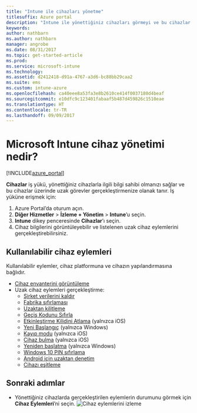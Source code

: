 ```yaml
---
title: "Intune ile cihazları yönetme"
titlesuffix: Azure portal
description: "Intune ile yönettiğiniz cihazları görmeyi ve bu cihazlar üzerinde çeşitli işlemler yapmayı öğrenin.\""
keywords: 
author: nathbarn
ms.author: nathbarn
manager: angrobe
ms.date: 08/31/2017
ms.topic: get-started-article
ms.prod: 
ms.service: microsoft-intune
ms.technology: 
ms.assetid: d2412418-d91a-4767-a3d6-bc88bb29caa2
ms.suite: ems
ms.custom: intune-azure
ms.openlocfilehash: ca40eee8a53fa3e8b2610ce414f0037180d4beaf
ms.sourcegitcommit: e10dfc9c123401fabaaf5b487d459826c1510eae
ms.translationtype: HT
ms.contentlocale: tr-TR
ms.lasthandoff: 09/09/2017
---
```

# <a name="what-is-microsoft-intune-device-management"></a>Microsoft Intune cihaz yönetimi nedir?


[!INCLUDE[azure_portal](./includes/azure_portal.md)]

**Cihazlar** iş yükü, yönettiğiniz cihazlarla ilgili bilgi sahibi olmanızı sağlar ve bu cihazlar üzerinde uzak görevler gerçekleştirmenize olanak tanır. İş yüküne erişmek için:

1. Azure Portal’da oturum açın.
2. **Diğer Hizmetler** > **İzleme + Yönetim** > **Intune**’u seçin.
3. **Intune** dikey penceresinde **Cihazlar**’ı seçin.
4. Cihaz bilgilerini görüntüleyebilir ve listelenen uzak cihaz eylemlerini gerçekleştirebilirsiniz.

## <a name="available-device-actions"></a>Kullanılabilir cihaz eylemleri
Kullanılabilir eylemler, cihaz platformuna ve cihazın yapılandırmasına bağlıdır.

- [Cihaz envanterini görüntüleme](device-inventory.md)
- Uzak cihaz eylemleri gerçekleştirme:
    - [Şirket verilerini kaldır](devices-wipe.md#remove-company-data)
    - [Fabrika sıfırlaması](devices-wipe.md#factory-reset)
    - [Uzaktan kilitleme](device-remote-lock.md)
    - [Geçiş Kodunu Sıfırla](device-passcode-reset.md)
    - [Etkinleştirme Kilidini Atlama](device-activation-lock-bypass.md) (yalnızca iOS)
    - [Yeni Başlangıç](device-fresh-start.md) (yalnızca Windows)
    - [Kayıp modu](device-lost-mode.md) (yalnızca iOS)
    - [Cihaz bulma](device-locate.md) (yalnızca iOS)
    - [Yeniden başlatma](device-restart.md) (yalnızca Windows)
    - [Windows 10 PIN sıfırlama](device-windows-pin-reset.md)
    - [Android için uzaktan denetim](device-profile-android-teamviewer.md)
    - [Cihazı eşitleme](device-sync.md)


## <a name="next-steps"></a>Sonraki adımlar

- Yönettiğiniz cihazlarda gerçekleştirilen eylemlerin durumunu görmek için **Cihaz Eylemleri**’ni seçin.
![Cihaz eylemlerini izleme](./media/monitor-device-actions.png)
